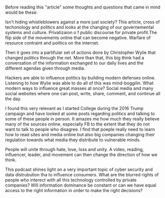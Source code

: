 Before reading this "article" some thoughts and questions that came in mind would be these:

Isn't hiding whistleblowers against a more just society? 
This article, cross of techonology and politics and looks at the changing of our governemental systems and culture. Privatizaion o f public discourse for private profit.The flip side of the movements online that can become negative.
Warfare of resource contraint and politics on the internet. 

Then it goes into a partifular set of actions done by Christopher Wylie that changed politics through the net. More than that, this big think had a conversation of the information exchanged to our daily lives and the different agendas given through media. 

Hackers are able to influence politics by building modern defenses online. Listening to how Wylie was able to do all of this was mind-boggilin.
What modern ways to influence great masses at once? Social media and many social websites where one can post, write, share, comment, and continue all the day.

I found this very relevant as I started College during the 2016 Trump campaign and have looked at some posts regarding politics and talking to some of these people in person. It amazes me how much they really believe many of the sources online, especially FB to the extent that they do not want to talk to people who disagree.
I find that poeple really need to learn how to read sites and media online but also big companies changing their regulation towards what media they distribute to vulnerable minds.

People will unite through hate, love, loss and unity. A video, reading, influencer, leader, and movement can then change the direction of how we think. 

This podcast shines light on a very important topic of cyber security and data distrubution tha to influence consumers. What are the blurred rights of people who interect with all this technology controlled by private companies?
Will information dominance be constant or can we have equal access to the right information in order to make the right decisions?

